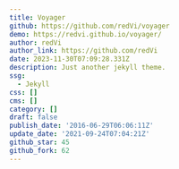 ```yaml
---
title: Voyager
github: https://github.com/redVi/voyager
demo: https://redvi.github.io/voyager/
author: redVi
author_link: https://github.com/redVi
date: 2023-11-30T07:09:28.331Z
description: Just another jekyll theme.
ssg:
  - Jekyll
css: []
cms: []
category: []
draft: false
publish_date: '2016-06-29T06:06:11Z'
update_date: '2021-09-24T07:04:21Z'
github_star: 45
github_fork: 62
---
```

